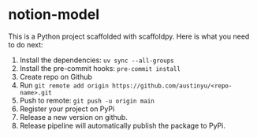 # notion-model

This is a Python project scaffolded with scaffoldpy. Here is what you need to do next:
1. Install the dependencies: `uv sync --all-groups`
2. Install the pre-commit hooks: `pre-commit install`
3. Create repo on Github
4. Run `git remote add origin https://github.com/austinyu/<repo-name>.git`
5. Push to remote: `git push -u origin main`
6. Register your project on PyPi
7. Release a new version on github.
8. Release pipeline will automatically publish the package to PyPi.
